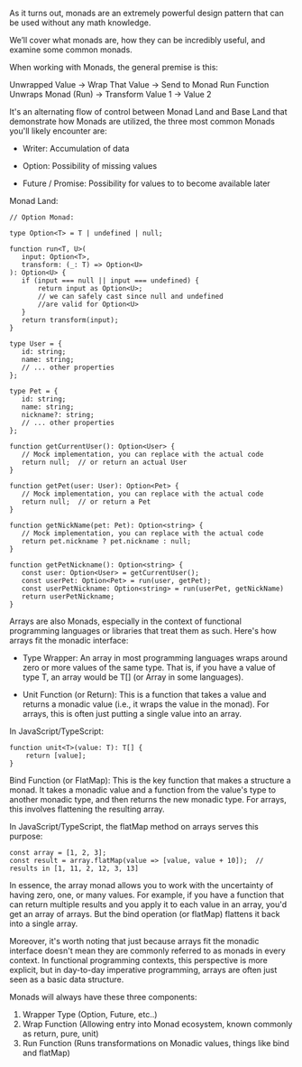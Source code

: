  As it turns out, monads are an extremely powerful design pattern that can be used without any math knowledge. 
 
 We’ll cover what monads are, how they can be incredibly useful, and examine some common monads.

 When working with Monads, the general premise is this: 

 Unwrapped Value -> Wrap That Value -> Send to Monad
 Run Function Unwraps Monad (Run) -> 
 Transform Value 1 -> Value 2

 It's an alternating flow of control between 
 Monad Land and Base Land that demonstrate 
 how Monads are utilized, the three most common
 Monads you'll likely encounter are: 

 - Writer: Accumulation of data

 - Option: Possibility of missing values

 - Future / Promise: Possibility for values to 
   to become available later


Monad Land:
 ```
 // Option Monad:

type Option<T> = T | undefined | null;

function run<T, U>(
    input: Option<T>,
    transform: (_: T) => Option<U>
): Option<U> {
    if (input === null || input === undefined) {
        return input as Option<U>;
        // we can safely cast since null and undefined 
        //are valid for Option<U>
    }
    return transform(input);
}

type User = {
    id: string;
    name: string;
    // ... other properties
};

type Pet = {
    id: string;
    name: string;
    nickname?: string;
    // ... other properties
};

function getCurrentUser(): Option<User> {
    // Mock implementation, you can replace with the actual code
    return null;  // or return an actual User
}

function getPet(user: User): Option<Pet> {
    // Mock implementation, you can replace with the actual code
    return null;  // or return a Pet
}

function getNickName(pet: Pet): Option<string> {
    // Mock implementation, you can replace with the actual code
    return pet.nickname ? pet.nickname : null;
}

 function getPetNickname(): Option<string> {
    const user: Option<User> = getCurrentUser();
    const userPet: Option<Pet> = run(user, getPet);
    const userPetNickname: Option<string> = run(userPet, getNickName)
    return userPetNickname;
}

 ```

 Arrays are also Monads, especially in the context of functional programming languages or libraries that treat them as such. Here's how arrays fit the monadic interface:

- Type Wrapper: An array in most programming languages wraps around zero or more values of the same type. That is, if you have a value of type T, an array would be T[] (or Array<T> in some languages).

- Unit Function (or Return): This is a function that takes a value and returns a monadic value (i.e., it wraps the value in the monad). For arrays, this is often just putting a single value into an array.

In JavaScript/TypeScript:

```
function unit<T>(value: T): T[] {
    return [value];
}

```

Bind Function (or FlatMap): This is the key function that makes a structure a monad. It takes a monadic value and a function from the value's type to another monadic type, and then returns the new monadic type. For arrays, this involves flattening the resulting array.

In JavaScript/TypeScript, the flatMap method on arrays serves this purpose:

```
const array = [1, 2, 3];
const result = array.flatMap(value => [value, value + 10]);  // results in [1, 11, 2, 12, 3, 13]

```

In essence, the array monad allows you to work with the uncertainty of having zero, one, or many values. For example, if you have a function that can return multiple results and you apply it to each value in an array, you'd get an array of arrays. But the bind operation (or flatMap) flattens it back into a single array.

Moreover, it's worth noting that just because arrays fit the monadic interface doesn't mean they are commonly referred to as monads in every context. In functional programming contexts, this perspective is more explicit, but in day-to-day imperative programming, arrays are often just seen as a basic data structure.

Monads will always have these three components: 

1. Wrapper Type (Option, Future, etc..)
2. Wrap Function (Allowing entry into Monad ecosystem, known commonly as return, pure, unit)
3. Run Function (Runs transformations on Monadic 
values, things like bind and flatMap)